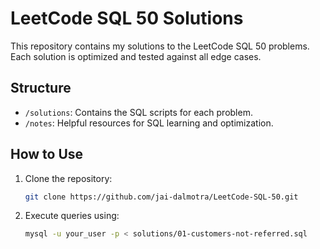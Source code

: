 # LeetCode SQL 50 Solutions

This repository contains my solutions to the LeetCode SQL 50 problems. Each solution is optimized and tested against all edge cases.

## Structure
- `/solutions`: Contains the SQL scripts for each problem.
- `/notes`: Helpful resources for SQL learning and optimization.

## How to Use
1. Clone the repository:
   ```bash
   git clone https://github.com/jai-dalmotra/LeetCode-SQL-50.git
   ```

2. Execute queries using:
   ```bash
   mysql -u your_user -p < solutions/01-customers-not-referred.sql

